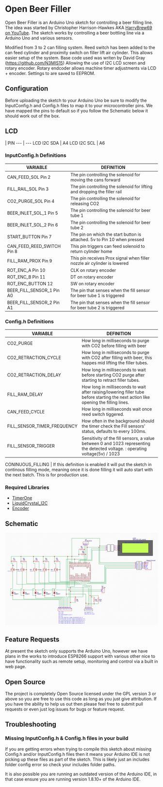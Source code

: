 # Open Beer Filler


Open Beer Filler is an Arduino Uno sketch for controlling a beer filling line. The idea was started by Christopher Harrison-Hawkes AKA [HarryBrew69 on YouTube](https://www.youtube.com/channel/UCIIYTzYpd8D7y816diZB0Dw). The sketch works by controlling a beer bottling line via a Arduino Uno and various sensors.

Modified from 3 to 2 can filling system.  Reed switch has been added to the can feed cylinder and proximity switch on filler lift air cylinder. This allows easier setup of the system. Base code used was writen by David Gray (https://github.com/N3MIS15) Allowing the use of I2C LCD screen and rotary encoder. 
Rotary endcoder allows machine timer adjustments via LCD + encoder. Settings to are saved to EEPROM. 

## Configuration
Before uploading the sketch to your Arduino Uno be sure to modify the InputConfig.h and Config.h files to map it to your microcontroller pins. We have mapped the pins to default so if you follow the Schematic below it should work out of the box.

## LCD 
 | PIN
--- | ---
LCD I2C SDA | A4
LCD I2C SCL | A6

### InputConfig.h Definitions
VARIABLE | DEFINITION
--- | ---
CAN_FEED_SOL Pin 2 | The pin controlling the solenoid for moving the cans forward
FILL_RAIL_SOL Pin 3 | The pin controlling the solenoid for lifting and dropping the filler rail
CO2_PURGE_SOL Pin 4 | The pin controlling the solenoid for releasing CO2
BEER_INLET_SOL_1 Pin 5  | The pin controlling the solenoid for beer tube 1
BEER_INLET_SOL_2 Pin 6 | The pin controlling the solenoid for beer tube 2
START_BUTTON Pin 7 | The pin on which the start button is attached. 5v to Pin 10 when pressed
CAN_FEED_REED_SWITCH Pin 8 | This pin triggers can feed solenoid to return cylinder home
FILL_RAM_PROX Pin 9 | This pin receives Prox signal when filler nozzle air cylinder is lowered 
ROT_ENC_A Pin 10 | CLK on rotary encoder
ROT_ENC_B Pin 11 | DT on rotary encoder
ROT_ENC_BUTTON 12 | SW on rotary encoder
BEER_FILL_SENSOR_1 Pin A0 | The pin that senses when the fill sensor for beer tube 1 is triggered
BEER_FILL_SENSOR_2 Pin A1 | The pin that senses when the fill sensor for beer tube 2 is triggered

### Config.h Definitions
VARIABLE | DEFINITION
--- | ---
CO2_PURGE | How long in milliseconds to purge with CO2 before filling with beer
CO2_RETRACTION_CYCLE | How long in milliseconds to purge with CO2 after filling with beer, this happes mid lifting the filler tubes.
CO2_RETRACTION_DELAY | How long in milliseconds to wait before starting CO2 purge after starting to retract filler tubes.
FILL_RAM_DELAY| How long in milliseconds to wait after raising/lowering filler tube before starting the next action like opening the filling lines.
CAN_FEED_CYCLE | How long in milliseconds wait once reed switch tiggered.
FILL_SENSOR_TIMER_FREQUENCY | How often in the background should the timer check the Fill sensors' status, defaults to every 100ms.
FILL_SENSOR_TRIGGER | Sensitivity of the fill sensors, a value between 0 and 1023 representing the detected voltage. : operating voltage(5v) / 1023

CONINUOUS_FILLING | If this definition is enabled it will put the sketch in continous filling mode, meaning once it is done filling it will auto start with the next batch. This is for production use.


### Required Libraries
- [TimerOne](https://playground.arduino.cc/Code/Timer1/)
- [LiquidCrystal_I2C](https://github.com/johnrickman/LiquidCrystal_I2C)
- [Encoder](http://www.pjrc.com/teensy/td_libs_Encoder.html)

## Schematic
![](.github/schematic.png)

## Feature Requests
At present the sketch only supports the Arduino Uno, however we have plans in the works to introduce ESP8266 support with various other nice to have functionality such as remote setup, monitoring and control via a built in web page.

## Open Source
The project is completely Open Source licensed under the GPL version 3 or above so you are free to use this code as long as you just give attribution. If you have the ability to help us out then please feel free to submit pull requests or even just log issues for bugs or feature request.

## Troubleshooting

### Missing InputConfig.h & Config.h files in your build
If you are getting errors when trying to compile this sketch about missing Config.h and/or InputConfig.h files then it means your Arduino IDE is not picking up these files as part of the sketch. This is likely just an includes folder config error so check your includes folder paths.

It is also possible you are running an outdated version of the Arduino IDE, in that case ensure you are running version 1.8.10+ of the Arduino IDE.
